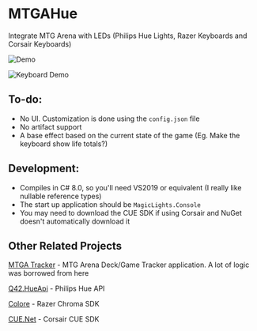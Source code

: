 # MTGAHue
Integrate MTG Arena with LEDs (Philips Hue Lights, Razer Keyboards and Corsair Keyboards)

![Demo](Docs/demo.gif)

![Keyboard Demo](Docs/keyboard.gif)

## To-do:

* No UI. Customization is done using the `config.json` file
* No artifact support
* A base effect based on the current state of the game (Eg. Make the keyboard show life totals?)

## Development:

 * Compiles in C# 8.0, so you'll need VS2019 or equivalent (I really like nullable reference types)
 * The start up application should be `MagicLights.Console`
 * You may need to download the CUE SDK if using Corsair and NuGet doesn't automatically download it 

## Other Related Projects

[MTGA Tracker](https://mtgatracker.com/) - MTG Arena Deck/Game Tracker application. A lot of logic was borrowed from here

[Q42.HueApi](https://github.com/Q42/Q42.HueApi) - Philips Hue API

[Colore](https://github.com/chroma-sdk/Colore/) - Razer Chroma SDK

[CUE.Net](https://github.com/DarthAffe/CUE.NET) - Corsair CUE SDK
